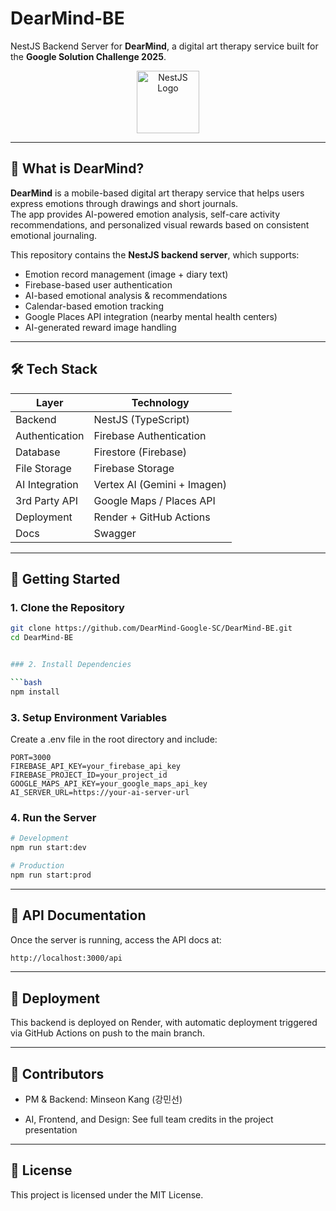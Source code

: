 # DearMind-BE

NestJS Backend Server for **DearMind**, a digital art therapy service built for the **Google Solution Challenge 2025**.

<p align="center">
  <img src="https://nestjs.com/img/logo-small.svg" width="100" alt="NestJS Logo" />
</p>

---

## 🧠 What is DearMind?

**DearMind** is a mobile-based digital art therapy service that helps users express emotions through drawings and short journals.  
The app provides AI-powered emotion analysis, self-care activity recommendations, and personalized visual rewards based on consistent emotional journaling.

This repository contains the **NestJS backend server**, which supports:

- Emotion record management (image + diary text)
- Firebase-based user authentication
- AI-based emotional analysis & recommendations
- Calendar-based emotion tracking
- Google Places API integration (nearby mental health centers)
- AI-generated reward image handling

---

## 🛠️ Tech Stack

| Layer          | Technology |
|----------------|------------|
| Backend        | NestJS (TypeScript) |
| Authentication | Firebase Authentication |
| Database       | Firestore (Firebase) |
| File Storage   | Firebase Storage |
| AI Integration | Vertex AI (Gemini + Imagen) |
| 3rd Party API  | Google Maps / Places API |
| Deployment     | Render + GitHub Actions |
| Docs           | Swagger |

---

## 🚀 Getting Started

### 1. Clone the Repository

```bash
git clone https://github.com/DearMind-Google-SC/DearMind-BE.git
cd DearMind-BE


### 2. Install Dependencies

```bash
npm install
```

### 3. Setup Environment Variables

Create a .env file in the root directory and include:

```envv
PORT=3000
FIREBASE_API_KEY=your_firebase_api_key
FIREBASE_PROJECT_ID=your_project_id
GOOGLE_MAPS_API_KEY=your_google_maps_api_key
AI_SERVER_URL=https://your-ai-server-url
```

### 4. Run the Server

```bash
# Development
npm run start:dev

# Production
npm run start:prod
```

---

## 📘 API Documentation

Once the server is running, access the API docs at:

```bash
http://localhost:3000/api
```

---

## 🚢 Deployment

This backend is deployed on Render, with automatic deployment triggered via GitHub Actions on push to the main branch.

---

## 👥 Contributors

- PM & Backend: Minseon Kang (강민선)

- AI, Frontend, and Design: See full team credits in the project presentation

---

## 📄 License

This project is licensed under the MIT License.
